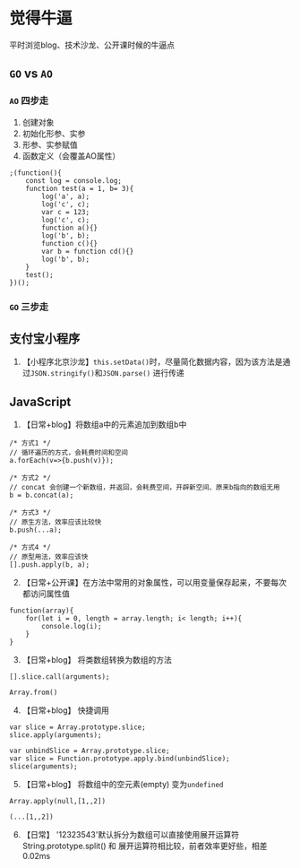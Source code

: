 觉得牛逼
=================
平时浏览blog、技术沙龙、公开课时候的牛逼点


## `GO` vs `AO`
### `AO` 四步走
1. 创建对象
2. 初始化形参、实参
3. 形参、实参赋值
4. 函数定义（会覆盖AO属性）
```
;(function(){
    const log = console.log; 
    function test(a = 1, b= 3){
        log('a', a);
        log('c', c);
        var c = 123;
        log('c', c);
        function a(){}
        log('b', b);
        function c(){}
        var b = function cd(){}
        log('b', b);
    }
    test();
})();
```
### `GO` 三步走



支付宝小程序
-----------------
1. 【小程序北京沙龙】`this.setData()`时，尽量简化数据内容，因为该方法是通过`JSON.stringify()`和`JSON.parse()` 进行传递


JavaScript
-----------------
1. 【日常+blog】将数组a中的元素追加到数组b中
```
/* 方式1 */
// 循环遍历的方式，会耗费时间和空间
a.forEach(v=>{b.push(v)});

/* 方式2 */
// concat 会创建一个新数组，并返回，会耗费空间，开辟新空间、原来b指向的数组无用
b = b.concat(a);

/* 方式3 */
// 原生方法，效率应该比较快
b.push(...a);

/* 方式4 */
// 原型用法，效率应该快
[].push.apply(b, a);
```

2. 【日常+公开课】在方法中常用的对象属性，可以用变量保存起来，不要每次都访问属性值
```
function(array){
    for(let i = 0, length = array.length; i< length; i++){
        console.log(i);
    }
}
```

3. 【日常+blog】 将类数组转换为数组的方法
```
[].slice.call(arguments);
```
```
Array.from()
```

4. 【日常+blog】 快捷调用
```
var slice = Array.prototype.slice;
slice.apply(arguments);
```
```
var unbindSlice = Array.prototype.slice;
var slice = Function.prototype.apply.bind(unbindSlice);
slice(arguments);
```

5. 【日常+blog】 将数组中的空元素(empty) 变为`undefined`
```
Array.apply(null,[1,,2])
```
```
(...[1,,2])
```

6. 【日常】 '12323543'默认拆分为数组可以直接使用展开运算符      
String.prototype.split()  和 展开运算符相比较，前者效率更好些，相差0.02ms
